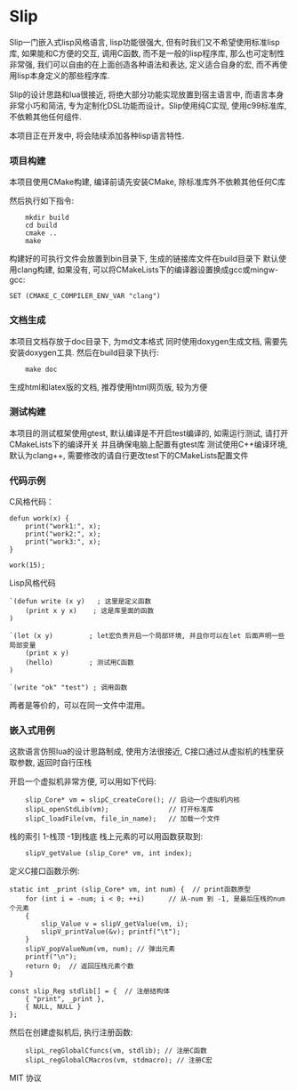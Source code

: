 Slip
======

Slip一门嵌入式lisp风格语言, lisp功能很强大, 但有时我们又不希望使用标准lisp库, 如果能和C方便的交互, 调用C函数, 而不是一般的lisp程序库, 那么也可定制性非常强, 我们可以自由的在上面创造各种语法和表达, 定义适合自身的宏, 而不再使用lisp本身定义的那些程序库.

Slip的设计思路和lua很接近, 将绝大部分功能实现放置到宿主语言中, 而语言本身非常小巧和简洁, 专为定制化DSL功能而设计。Slip使用纯C实现, 使用c99标准库, 不依赖其他任何组件.

本项目正在开发中, 将会陆续添加各种lisp语言特性.

### 项目构建

本项目使用CMake构建, 编译前请先安装CMake, 除标准库外不依赖其他任何C库

然后执行如下指令:
```
	mkdir build
	cd build
	cmake ..
	make
```

构建好的可执行文件会放置到bin目录下, 生成的链接库文件在build目录下
默认使用clang构建, 如果没有, 可以将CMakeLists下的编译器设置换成gcc或mingw-gcc:
```
SET (CMAKE_C_COMPILER_ENV_VAR "clang")
```

### 文档生成

本项目文档存放于doc目录下, 为md文本格式
同时使用doxygen生成文档, 需要先安装doxygen工具.
然后在build目录下执行:

```
	make doc
```
生成html和latex版的文档, 推荐使用html网页版, 较为方便

### 测试构建

本项目的测试框架使用gtest, 默认编译是不开启test编译的, 如需运行测试, 请打开CMakeLists下的编译开关
并且确保电脑上配置有gtest库
测试使用C++编译环境, 默认为clang++, 需要修改的请自行更改test下的CMakeLists配置文件


### 代码示例

C风格代码：

```
defun work(x) {
	print("work1:", x);
	print("work2:", x);
	print("work3:", x);
}

work(15);
```


Lisp风格代码

```
`(defun write (x y)   ; 这里是定义函数
	(print x y x)    ; 这是库里面的函数
)

`(let (x y)			; let宏负责开启一个局部环境, 并且你可以在let 后面声明一些局部变量
	(print x y)
	(hello) 		; 测试用C函数
)

`(write "ok" "test") ; 调用函数
```

两者是等价的，可以在同一文件中混用。

### 嵌入式用例

这款语言仿照lua的设计思路制成, 使用方法很接近, C接口通过从虚拟机的栈里获取参数, 返回时自行压栈

开启一个虚拟机非常方便, 可以用如下代码:
```
	slip_Core* vm = slipC_createCore(); // 启动一个虚拟机内核
	slipL_openStdLib(vm);				// 打开标准库
	slipC_loadFile(vm, file_in_name);   // 加载一个文件
```


栈的索引 1-栈顶 -1到栈底
栈上元素的可以用函数获取到:
```
	slipV_getValue (slip_Core* vm, int index);
```

定义C接口函数示例:
```
static int _print (slip_Core* vm, int num) {  // print函数原型
	for (int i = -num; i < 0; ++i)		// 从-num 到 -1, 是最后压栈的num个元素
	{
		slip_Value v = slipV_getValue(vm, i);
		slipV_printValue(&v); printf("\t");
	}
	slipV_popValueNum(vm, num); // 弹出元素
	printf("\n");
	return 0;  // 返回压栈元素个数
}

const slip_Reg stdlib[] = {  // 注册结构体
	{ "print", _print },
	{ NULL, NULL }
};
```

然后在创建虚拟机后, 执行注册函数:
```
	slipL_regGlobalCfuncs(vm, stdlib); // 注册C函数
	slipL_regGlobalCMacros(vm, stdmacro); // 注册C宏
```



MIT 协议
